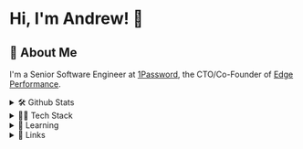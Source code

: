 # Hi, I'm Andrew! 👋


## 🚀 About Me
I'm a Senior Software Engineer at [1Password](https://1password.com), the CTO/Co-Founder of [Edge Performance](https://edgeperformance.io).

<details>
  <summary>🛠 Github Stats</summary>

  ![github-stats](https://stats.dooboo.io/api/github-stats-advanced?login=drewburkhart)
</details>

<details>
  <summary>👩‍💻 Tech Stack</summary>

  - ![Rust](https://img.shields.io/badge/rust-%23000000.svg?style=for-the-badge&logo=rust&logoColor=white) (like 90% this)
  - ![Go](https://img.shields.io/badge/go-%2300ADD8.svg?style=for-the-badge&logo=go&logoColor=white)
  - ![Swift](https://img.shields.io/badge/swift-F54A2A?style=for-the-badge&logo=swift&logoColor=white) (![iOS](https://img.shields.io/badge/iOS-000000?style=for-the-badge&logo=ios&logoColor=white))
  - ![Kotlin](https://img.shields.io/badge/kotlin-%237F52FF.svg?style=for-the-badge&logo=kotlin&logoColor=white) (![Android](https://img.shields.io/badge/Android-3DDC84?style=for-the-badge&logo=android&logoColor=white))
  - ![TypeScript](https://img.shields.io/badge/typescript-%23007ACC.svg?style=for-the-badge&logo=typescript&logoColor=white) (![Vue.js](https://img.shields.io/badge/vuejs-%2335495e.svg?style=for-the-badge&logo=vuedotjs&logoColor=%234FC08D) / ![Nuxtjs](https://img.shields.io/badge/Nuxt-002E3B?style=for-the-badge&logo=nuxtdotjs&logoColor=#00DC82))
</details>

<details>
  <summary>🧠 Learning</summary>

  Working through `Rust Atomics and Locks` currently
</details>


<details>
  <summary>🔗 Links</summary>

  [![portfolio](https://img.shields.io/badge/edge_performance-000?style=for-the-badge&logo=ko-fi&logoColor=white)](https://edgeperformance.io/)
  
  [![linkedin](https://img.shields.io/badge/linkedin-0A66C2?style=for-the-badge&logo=linkedin&logoColor=white)](https://www.linkedin.com/in/andrewburkhartdev)
</details> 
